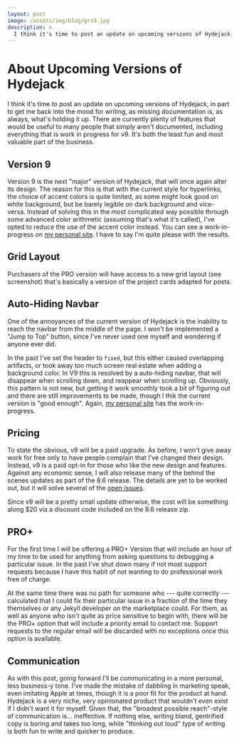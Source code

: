 ```yaml
---
layout: post
image: /assets/img/blog/grid.jpg
description: >
  I think it's time to post an update on upcoming versions of Hydejack, in part to get me back into the mood for writing, as missing documentation is, as always, what's holding it up.
---
```


# About Upcoming Versions of Hydejack

I think it's time to post an update on upcoming versions of Hydejack, in part to get me back into the mood for writing, as missing documentation is, as always, what's holding it up. There are currently plenty of features that would be useful to many people that simply aren't documented, including everything that is work in progress for v9. It's both the least fun and most valuable part of the business.

## Version 9
Version 9 is the next "major" version of Hydejack, that will once again alter its design. The reason for this is that with the current style for hyperlinks, the choice of accent colors is quite limited, as some might look good on white background, but be barely legible on dark background and vice-versa. Instead of solving this in the most complicated way possible through some advanced color arithmetic (assuming that's what it's called), I've opted to reduce the use of the accent color instead. You can see a work-in-progress on [my personal site](https://qwtel.com/). I have to say I'm quite please with the results.

## Grid Layout
Purchasers of the PRO version will have access to a new grid layout (see screenshot) that's basically a version of the project cards adapted for posts.

## Auto-Hiding Navbar
One of the annoyances of the current version of Hydejack is the inability to reach the navbar from the middle of the page. I won't be implemented a "Jump to Top" button, since I've never used one myself and wondering if anyone ever did. 

In the past I've set the header to `fixed`, but this either caused overlapping artifacts, or took away too much screen real estate when adding a background color. In V9 this is resolved by a auto-hiding navbar, that will disappear when scrolling down, and reappear when scrolling up. Obviously, this pattern is not new, but getting it work smoothly took a bit of figuring out and there are still improvements to be made, though I thik the current version is "good enough". Again, [my personal site](https://qwtel.com/) has the work-in-progress.

<!-- ## Release Date
I plan on releasing V9 in 2019 to keep the naming scheme -->

## Pricing
To state the obvious, v9 will be a paid upgrade. As before, I won't give away work for free only to have people complain that I've changed their design. Instead, v9 is a paid opt-in for those who like the new design and features. Against any economic sense, I will also release many of the behind the scenes updates as part of the 8.6 release. The details are yet to be worked out, but it will solve several of the [open issues](https://github.com/hydecorp/hydejack).

Since v9 will be a pretty small update otherwise, the cost will be something along $20 via a discount code included on the 8.6 release zip.

## PRO+
For the first time I will be offering a PRO+ Version that will include an hour of my time to be used for anything from asking questions to debugging a particular issue. In the past I've shut down many if not most support requests because I have this habit of not wanting to do professional work free of charge. 

At the same time there was no path for someone who --- quite correctly --- calculated that I could fix their particular issue in a fraction of the time they themselves or any Jekyll developer on the marketplace could. For them, as well as anyone who isn't quite as price sensitive to begin with, there will be the PRO+ option that will include a priority email to contact me. Support requests to the regular email will be discarded with no exceptions once this option is available.

## Communication
As with this post, going forward I'll be communicating in a more personal, less business-y tone. I've made the mistake of dabbling in marketing speak, even imitating Apple at times, though it is a poor fit for the product at hand. Hydejack is a very niche, very opinionated product that wouldn't even exist if I didn't want it for myself. Given that, the "broadest possible reach"-style of communication is... ineffective. If nothing else, writing bland, gentrified copy is boring and takes too long, while "thinking out loud" type of writing is both fun to write and quicker to produce.
